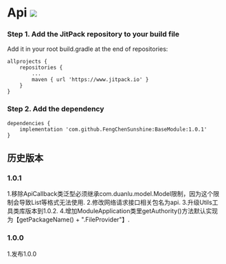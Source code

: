 # Api [![](https://www.jitpack.io/v/FengChenSunshine/BaseModule.svg)](https://www.jitpack.io/#FengChenSunshine/BaseModule)

### Step 1. Add the JitPack repository to your build file

Add it in your root build.gradle at the end of repositories:

    allprojects {
		repositories {
			...
			maven { url 'https://www.jitpack.io' }
		}
    }

### Step 2. Add the dependency
    dependencies {
	    implementation 'com.github.FengChenSunshine:BaseModule:1.0.1'
	}

## 历史版本
### 1.0.1
1.移除ApiCallback类泛型必须继承com.duanlu.model.Model限制，因为这个限制会导致List<T>等格式无法使用.
2.修改网络请求接口相关包名为api.
3.升级Utils工具类库版本到1.0.2.
4.增加ModuleApplication类里getAuthority()方法默认实现为【getPackageName() + ".FileProvider"】.

### 1.0.0
1.发布1.0.0


